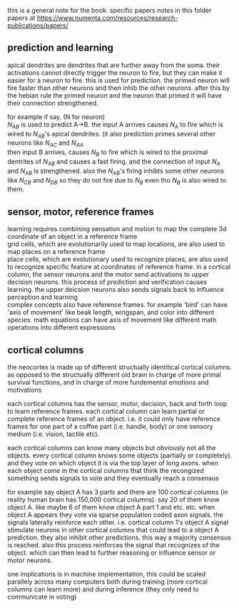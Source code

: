 this is a general note for the book. specific papers notes in this folder
papers at https://www.numenta.com/resources/research-publications/papers/


## prediction and learning
apical dendrites are dendrites that are further away from the soma. their activations cannot directly trigger the neuron to fire, but they can make it easier for a neuron to fire. this is used for prediction. the primed neuron will fire faster than other neurons and then inhib the other neurons. after this by the hebian rule the primed neuron and the neuron that primed it will have their connection strengthened.  

for example if say, (N for neuron)  
$N_{AB}$ is used to predict A->B. the input A arrives causes $N_A$ to fire which is wired to $N_{AB}$'s apical dendrites. (it also prediction primes several other neurons like $N_{AC}$ and $N_{AA}$  
then input B arrives, causes $N_B$ to fire which is wired to the proximal dentrites of $N_{AB}$ and causes a fast firing. and the connection of input $N_A$ and $N_{AB}$ is strengthened. also the $N_{AB}$'s firing inhibts some other neurons like $N_{CB}$ and $N_{DB}$ so they do not fire due to $N_B$ even tho $N_B$ is also wired to them.

## sensor, motor, reference frames

learning requires combining sensation and motion to map the complete 3d coordinate of an object in a reference frame  
grid cells, which are evolutionarily used to map locations, are also used to map places on a reference frame  
place cells, which are evolutionary used to recognize places, are also used to recognize specific feature at coordinates of reference frame.
in a cortical column, the sensor neurons and the motor send activations to upper decision neurons. this process of prediction and verification causes learning. the upper deicsion neurons also sends signals back to influence perception and learning  
complex concepts also have reference frames. for example 'bird' can have 'axis of movement' like beak length, wingspan, and color into different species. math equations can have axis of movement like different math operations into different expressions  

## cortical columns

the neocortex is made up of different structually identitical cortical columns. as opposed to the structually different old brain in charge of more primal survival functions, and in charge of more fundemental emotions and motivations  

each cortical columns has the sensor, motor, decision, back and forth loop to learn reference frames. each cortical column can learn partial or complete reference frames of an object. i.e. it could only have reference frames for one part of a coffee part (i.e. handle, body) or one sensory medium (i.e. vision, tactile etc). 

each cortical columns can know many objects but obviously not all the objects. every cortical column knows some objects (partially or completely). and they vote on which object it is via the top layer of long axons. when each object come in the cortical columns that think the recongized something sends signals to vote and they eventually reach a consensus   

for example say object A has 3 parts and there are 100 cortical columns (in reality human brain has 150,000 cortical columns). say 20 of them know object A. like maybe 6 of them know object A part 1 and etc. etc. when object A appears they vote via sparse population coded axon signals. the signals laterally reinforce each other. i.e. cortical column 1's object A signal stimulate neurons in other cortical columns that could lead to a object A prediction. they also inhibit other predictions. this way a majority consensus is reached. also this process reinforces the signal that recognizes of the object. which can then lead to further reasoning or influence sensor or motor neurons.

one implications is in machine implementation, this could be scaled parallely across many computers both during training (more cortical columns can learn more) and during inference (they only need to communicate in voting)
